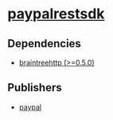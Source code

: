 # [paypalrestsdk](https://pypi.org/project/paypalrestsdk)

## Dependencies
- [braintreehttp (>=0.5.0)](packages/b/braintreehttp.md)



## Publishers
- [paypal](https://pypi.org/user/paypal)

